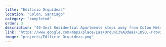 ```yaml
---
title: "Edificio Orquídeas"
location: "Colon, Santiago"
category: "completed"
order: 3
description: "40-Unit Residential Apartments steps away from Colon Metro Station with swimming pool and patios."
link: "https://www.google.com/maps/place/Las+Orqu%C3%ADdeas+1090,+Providencia,+Regi%C3%B3n+Metropolitana/@-33.4256526,-70.5938287,17z/data=!4m6!3m5!1s0x9662cf0d8d49634f:0xa6a4c92e22e5b5d!8m2!3d-33.4263989!4d-70.5934694!16s%2Fg%2F11gm_dc1yx?entry=ttu&g_ep=EgoyMDI0MTIxMS4wIKXMDSoASAFQAw%3D%3D"
image: "projects/Edificio Orquideas.png"
---
```

